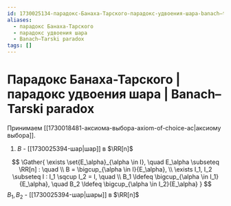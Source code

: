 ```yaml
---
id: 1730025134-парадокс-Банаха-Тарского-парадокс-удвоения-шара-banach–tarski-paradox
aliases:
  - парадокс Банаха-Тарского
  - парадокс удвоения шара
  - Banach–Tarski paradox
tags: []
---
```


# Парадокс Банаха-Тарского | парадокс удвоения шара | Banach–Tarski paradox

Принимаем [[1730018481-аксиома-выбора-axiom-of-choice-ac|аксиому выбора]].

1. $B$ - [[1730025394-шар|шар]] в $\RR[n]$

$$
\Gather{
\exists \set{E_\alpha}_{\alpha \in I}, \quad E_\alpha \subseteq \RR[n] : \quad \\
B = \bigcup_{\alpha \in I}{E_\alpha}, \\
\exists I_1, I_2 \subseteq I : I_1 \sqcup I_2 = I, \quad \\
B_1 \ldefeq \bigcup_{\alpha \in I_1}{E_\alpha}, \quad
B_2 \ldefeq \bigcup_{\alpha \in I_2}{E_\alpha}
}
$$
$B_1, B_2$ - [[1730025394-шар|шары]] в $\RR[n]$

